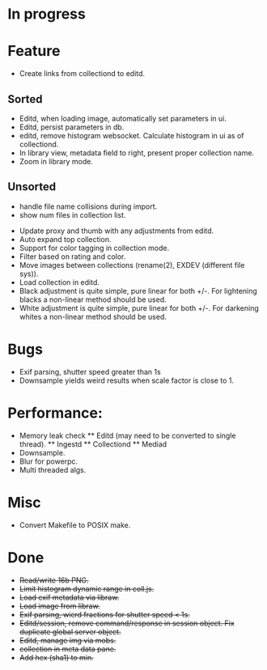 # In progress

# Feature
* Create links from collectiond to editd.

## Sorted
* Editd, when loading image, automatically set parameters in ui.
* Editd, persist parameters in db.
* editd, remove histogram websocket. Calculate histogram in ui as of
  collectiond.
* In library view, metadata field to right, present proper collection
  name.
* Zoom in library mode.

## Unsorted
+ handle file name collisions during import.
+ show num files in collection list.
* Update proxy and thumb with any adjustments from editd.
* Auto expand top collection.
* Support for color tagging in collection mode.
* Filter based on rating and color.
* Move images between collections (rename(2), EXDEV (different file
  sys)).
* Load collection in editd.
* Black adjustment is quite simple, pure linear for both +/-. For
  lightening blacks a non-linear method should be used.
* White adjustment is quite simple, pure linear for both +/-. For
  darkening whites a non-linear method should be used.

# Bugs

* Exif parsing, shutter speed greater than 1s
* Downsample yields weird results when scale factor is close to 1.

# Performance:

* Memory leak check
** Editd (may need to be converted to single thread).
** Ingestd
** Collectiond
** Mediad
* Downsample.
* Blur for powerpc.
* Multi threaded algs.

# Misc

* Convert Makefile to POSIX make.

# Done

* ~~Read/write 16b PNG.~~
* ~~Limit histogram dynamic range in coll.js.~~
* ~~Load exif metadata via libraw.~~
* ~~Load image from libraw.~~
* ~~Exif parsing, wierd fractions for shutter speed < 1s.~~
* ~~Editd/session, remove command/response in session object.
  Fix duplicate global server object.~~
* ~~Editd, manage img via mobs.~~
* ~~collection in meta data pane.~~
* ~~Add hex (sha1) to min.~~

